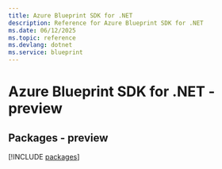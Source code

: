 ```yaml
---
title: Azure Blueprint SDK for .NET
description: Reference for Azure Blueprint SDK for .NET
ms.date: 06/12/2025
ms.topic: reference
ms.devlang: dotnet
ms.service: blueprint
---
```

# Azure Blueprint SDK for .NET - preview
## Packages - preview
[!INCLUDE [packages](blueprint-index.md)]